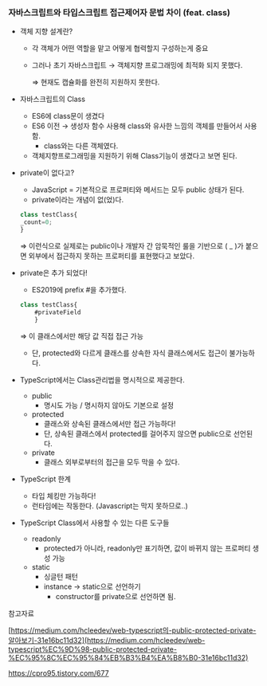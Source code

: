 ### 자바스크립트와 타입스크립트 접근제어자 문법 차이 (feat. class)

- 객체 지향 설계란?
    - 각 객체가 어떤 역할을 맡고 어떻게 협력할지 구성하는게 중요
    - 그러나 초기 자바스크립트 → 객체지향 프로그래밍에 최적화 되지 못했다.
        
        ⇒ 현재도 캡슐화를 완전히 지원하지 못한다.
        

- 자바스크립트의 Class
    - ES6에 class문이 생겼다
    - ES6 이전 → 생성자 함수 사용해 class와 유사한 느낌의 객체를 만들어서 사용함.
        - class와는 다른 객체였다.
    - 객체지향프로그래밍을 지원하기 위해 Class기능이 생겼다고 보면 된다.
    
- private이 없다고?
    - JavaScript = 기본적으로 프로퍼티와 메서드는 모두 public 상태가 된다.
    - private이라는 개념이 없(었)다.
    
    ```jsx
    class testClass{
    _count=0;
    }
    ```
    
    ⇒ 이런식으로 실제로는 public이나 개발자 간 암묵적인 룰을 기반으로 ( _ )가 붙으면 외부에서 접근하지 못하는 프로퍼티를 표현했다고 보았다.
    
- private은 추가 되었다!
    - ES2019에 prefix #을 추가했다.
    
    ```jsx
    class testClass{
    	#privateField
    	}
    ```
    
    ⇒ 이 클래스에서만 해당 값 직접 접근 가능
    
    - 단, protected와 다르게 클래스를 상속한 자식 클래스에서도 접근이 불가능하다.
    

- TypeScript에서는 Class관리법을 명시적으로 제공한다.
    - public
        - 명시도 가능 / 명시하지 않아도 기본으로 설정
    - protected
        - 클래스와 상속된 클래스에서만 접근 가능하다!
        - 단, 상속된 클래스에서 protected를 걸어주지 않으면 public으로 선언된다.
    - private
        - 클래스 외부로부터의 접근을 모두 막을 수 있다.

- TypeScript 한계
    - 타입 체킹만 가능하다!
    - 런타임에는 작동한다. (Javascript는 막지 못하므로..)

- TypeScript Class에서 사용할 수 있는 다른 도구들
    - readonly
        - protected가 아니라, readonly만 표기하면, 값이 바뀌지 않는 프로퍼티 생성 가능
    - static
        - 싱글턴 패턴
        - instance → static으로 선언하기
            - constructor를 private으로 선언하면 됨.
        

참고자료

[https://medium.com/hcleedev/web-typescript의-public-protected-private-알아보기-31e16bc11d32](https://medium.com/hcleedev/web-typescript%EC%9D%98-public-protected-private-%EC%95%8C%EC%95%84%EB%B3%B4%EA%B8%B0-31e16bc11d32)

https://cpro95.tistory.com/677
